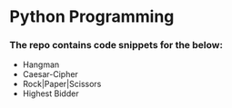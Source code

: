 # Python Programming

### The repo contains code snippets for the below:

* Hangman
* Caesar-Cipher
* Rock|Paper|Scissors
* Highest Bidder